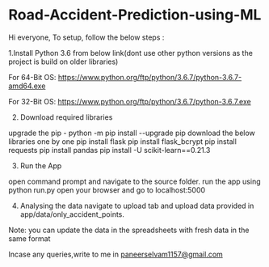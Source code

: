 # Road-Accident-Prediction-using-ML
Hi everyone,
To setup, follow the below steps :

1.Install Python 3.6 from below link(dont use other python versions as the project is build on older libraries)

For 64-Bit OS: https://www.python.org/ftp/python/3.6.7/python-3.6.7-amd64.exe

For 32-Bit OS: https://www.python.org/ftp/python/3.6.7/python-3.6.7.exe

2. Download required libraries

upgrade the pip  - python -m pip install --upgrade pip
download the below libraries one by one
pip install flask
pip install flask_bcrypt
pip install requests
pip install pandas
pip install -U scikit-learn==0.21.3

3. Run the App

open command prompt and navigate to the source folder.
run the app using
    python run.py
open your browser and go to localhost:5000

4. Analysing the data
navigate to upload tab and upload data provided in app/data/only_accident_points.

Note: you can update the data in the spreadsheets with fresh data in the same format

Incase any queries,write to me in paneerselvam1157@gmail.com

